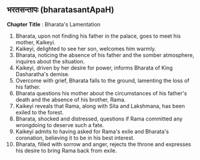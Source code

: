 ## भरतसन्तापः (bharatasantApaH)

**Chapter Title** : Bharata's Lamentation

1. Bharata, upon not finding his father in the palace, goes to meet his mother, Kaikeyi.
2. Kaikeyi, delighted to see her son, welcomes him warmly.
3. Bharata, noticing the absence of his father and the somber atmosphere, inquires about the situation.
4. Kaikeyi, driven by her desire for power, informs Bharata of King Dasharatha's demise.
5. Overcome with grief, Bharata falls to the ground, lamenting the loss of his father.
6. Bharata questions his mother about the circumstances of his father's death and the absence of his brother, Rama.
7. Kaikeyi reveals that Rama, along with Sita and Lakshmana, has been exiled to the forest.
8. Bharata, shocked and distressed, questions if Rama committed any wrongdoing to deserve such a fate.
9. Kaikeyi admits to having asked for Rama's exile and Bharata's coronation, believing it to be in his best interest.
10. Bharata, filled with sorrow and anger, rejects the throne and expresses his desire to bring Rama back from exile.
